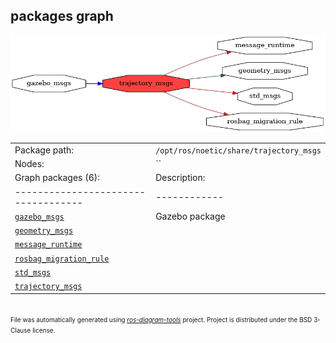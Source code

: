 <!--
File was automatically generated using 'ros-diagram-tools' project.
Project is distributed under the BSD 3-Clause license.
-->

## packages graph

[![trajectory_msgs](trajectory_msgs.png "trajectory_msgs")](trajectory_msgs.png)

|     |     |
| --- | --- |
| Package path: | `/opt/ros/noetic/share/trajectory_msgs` |
| Nodes: | `` |
| Graph packages (6): | Description: |
| ----------------------------------- | ------------ |
| [`gazebo_msgs`](gazebo_msgs.html) | Gazebo package |
| [`geometry_msgs`](geometry_msgs.html) |  |
| [`message_runtime`](message_runtime.html) |  |
| [`rosbag_migration_rule`](rosbag_migration_rule.html) |  |
| [`std_msgs`](std_msgs.html) |  |
| [`trajectory_msgs`](trajectory_msgs.html) |  |


</br>
<font size="1">
File was automatically generated using <a href="https://github.com/anetczuk/ros-diagram-tools"><i>ros-diagram-tools</i></a> project.
Project is distributed under the BSD 3-Clause license.
</font>
